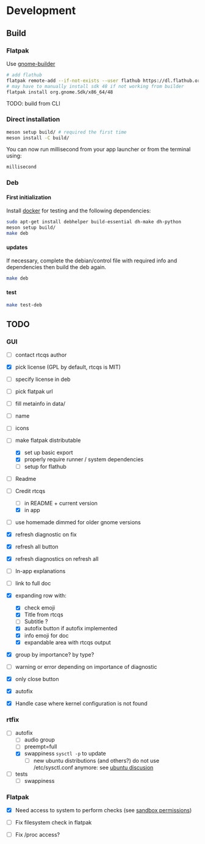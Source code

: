 # Development

## Build
### Flatpak

Use [gnome-builder](https://flathub.org/apps/org.gnome.Builder)

```bash
# add flathub
flatpak remote-add --if-not-exists --user flathub https://dl.flathub.org/repo/flathub.flatpakrepo
# may have to manually install sdk 48 if not working from builder
flatpak install org.gnome.Sdk/x86_64/48
```

TODO: build from CLI

### Direct installation

```bash
meson setup build/ # required the first time
meson install -C build/
```

You can now run millisecond from your app launcher or from the terminal using:
```bash
millisecond
```

### Deb

#### First initialization
Install [docker](https://docs.docker.com/engine/install/) for testing and the following dependencies:

```bash
sudo apt-get install debhelper build-essential dh-make dh-python
meson setup build/
make deb
```

#### updates

If necessary, complete the debian/control file with required info and dependencies then build the deb again.

```bash
make deb
```

#### test

```bash
make test-deb
```

## TODO
### GUI
- [ ] contact rtcqs author

- [x] pick license (GPL by default, rtcqs is MIT)
- [ ] specify license in deb
- [ ] pick flatpak url
- [ ] fill metainfo in data/
- [ ] name
- [ ] icons
- [ ] make flatpak distributable
    - [x] set up basic export
    - [x] properly require runner / system dependencies
    - [ ] setup for flathub

- [ ] Readme
- [ ] Credit rtcqs
    - [ ] in README + current version
    - [x] in app

- [ ] use homemade dimmed for older gnome versions
- [x] refresh diagnostic on fix
- [x] refresh all button
- [x] refresh diagnostics on refresh all
- [ ] In-app explanations
- [ ] link to full doc
- [x] expanding row with:
    - [x] check emoji
    - [x] Title from rtcqs
    - [ ] Subtitle ?
    - [x] autofix button if autofix implemented
    - [x] info emoji for doc
    - [x] expandable area with rtcqs output
- [x] group by importance? by type?
- [ ] warning or error depending on importance of diagnostic
- [x] only close button
- [x] autofix

- [x] Handle case where kernel configuration is not found

### rtfix
- [ ] autofix
    - [ ] audio group
    - [ ] preempt=full
    - [x] swappiness `sysctl -p` to update
        - [ ] new ubuntu distributions (and others?) do not use /etc/sysctl.conf anymore: see [ubuntu discusion](https://bugs.launchpad.net/ubuntu/+source/systemd/+bug/2084376)
- [ ] tests
    - [ ] swappiness

### Flatpak
- [x] Need access to system to perform checks (see [sandbox permissions](https://docs.flatpak.org/en/latest/sandbox-permissions.html))
- [ ] Fix filesystem check in flatpak
- [ ] Fix /proc access?


